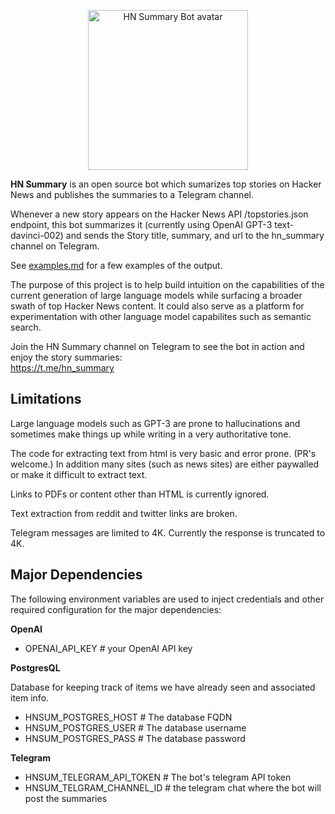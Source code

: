 <p align="center">
<img src="https://github.com/jiggy-ai/hn_summary/blob/master/HN_Summary.jpg" alt="HN Summary Bot avatar" width=256> 
</p>

**HN Summary**  is an open source bot which sumarizes top stories on Hacker News and publishes the summaries to a Telegram channel.

Whenever a new story appears on the Hacker News API /topstories.json endpoint, this bot summarizes it (currently using OpenAI GPT-3 text-davinci-002) and sends the Story title, summary, and url to the hn_summary channel on Telegram.

See [examples.md](https://github.com/jiggy-ai/hn_summary/blob/master/examples.md) for a few examples of the output.

The purpose of this project is to help build intuition on the capabilities of the current generation of large language models while surfacing a broader swath of top Hacker News content.  It could also serve as a platform for experimentation with other language model capabilites such as semantic search.

Join the HN Summary channel on Telegram to see the bot in action and enjoy the story summaries: \
https://t.me/hn_summary

## Limitations

Large language models such as GPT-3 are prone to hallucinations and sometimes make things up while writing in a very authoritative tone.

The code for extracting text from html is very basic and error prone. (PR's welcome.)  In addition many sites (such as news sites) are either paywalled or make it difficult to extract text. 

Links to PDFs or content other than HTML is currently ignored.

Text extraction from reddit and twitter links are broken.  

Telegram messages are limited to 4K. Currently the response is truncated to 4K.


## Major Dependencies

The following environment variables are used to inject credentials and other required configuration for the major dependencies:

**OpenAI**

* OPENAI_API_KEY # your OpenAI API key


**PostgresQL** 

Database for keeping track of items we have already seen and associated item info.

- HNSUM_POSTGRES_HOST  # The database FQDN
- HNSUM_POSTGRES_USER  # The database username
- HNSUM_POSTGRES_PASS  # The database password

**Telegram**
  
* HNSUM_TELEGRAM_API_TOKEN # The bot's telegram API token
* HNSUM_TELGRAM_CHANNEL_ID # the telegram chat where the bot will post the summaries


